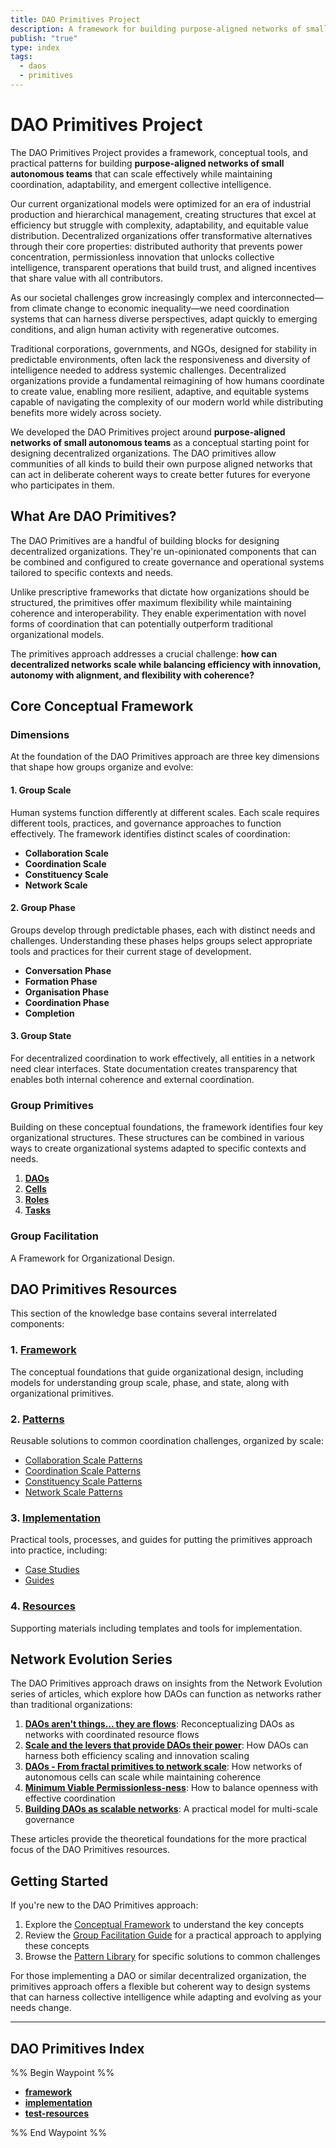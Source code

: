 ```yaml
---
title: DAO Primitives Project
description: A framework for building purpose-aligned networks of small autonomous teams that harness collective intelligence
publish: "true"
type: index
tags:
  - daos
  - primitives
---
```


# DAO Primitives Project

The DAO Primitives Project provides a framework, conceptual tools, and practical patterns for building **purpose-aligned networks of small autonomous teams** that can scale effectively while maintaining coordination, adaptability, and emergent collective intelligence.

Our current organizational models were optimized for an era of industrial production and hierarchical management, creating structures that excel at efficiency but struggle with complexity, adaptability, and equitable value distribution. Decentralized organizations offer transformative alternatives through their core properties: distributed authority that prevents power concentration, permissionless innovation that unlocks collective intelligence, transparent operations that build trust, and aligned incentives that share value with all contributors. 

As our societal challenges grow increasingly complex and interconnected—from climate change to economic inequality—we need coordination systems that can harness diverse perspectives, adapt quickly to emerging conditions, and align human activity with regenerative outcomes. 

Traditional corporations, governments, and NGOs, designed for stability in predictable environments, often lack the responsiveness and diversity of intelligence needed to address systemic challenges. Decentralized organizations provide a fundamental reimagining of how humans coordinate to create value, enabling more resilient, adaptive, and equitable systems capable of navigating the complexity of our modern world while distributing benefits more widely across society.

We developed the DAO Primitives project around  **purpose-aligned networks of small autonomous teams** as a conceptual starting point for designing decentralized organizations. The DAO primitives allow communities of all kinds to build their own purpose aligned networks that can act in deliberate coherent ways to create better futures for everyone who participates in them.  

## What Are DAO Primitives?

The DAO Primitives are a handful of building blocks for designing decentralized organizations. They're un-opinionated components that can be combined and configured to create governance and operational systems tailored to specific contexts and needs.

Unlike prescriptive frameworks that dictate how organizations should be structured, the primitives offer maximum flexibility while maintaining coherence and interoperability. They enable experimentation with novel forms of coordination that can potentially outperform traditional organizational models.

The primitives approach addresses a crucial challenge: **how can decentralized networks scale while balancing efficiency with innovation, autonomy with alignment, and flexibility with coherence?**

## Core Conceptual Framework

### Dimensions
At the foundation of the DAO Primitives approach are three key dimensions that shape how groups organize and evolve:

#### 1. Group Scale
Human systems function differently at different scales. Each scale requires different tools, practices, and governance approaches to function effectively. The framework identifies distinct scales of coordination:
- **Collaboration Scale**
- **Coordination Scale**
- **Constituency Scale**
- **Network Scale**



#### 2. Group Phase

Groups develop through predictable phases, each with distinct needs and challenges. Understanding these phases helps groups select appropriate tools and practices for their current stage of development.
- **Conversation Phase**
- **Formation Phase**
- **Organisation Phase**
- **Coordination Phase**
- **Completion**


#### 3. Group State

For decentralized coordination to work effectively, all entities in a network need clear interfaces. State documentation creates transparency that enables both internal coherence and external coordination.

### Group Primitives

Building on these conceptual foundations, the framework identifies four key organizational structures. These structures can be combined in various ways to create organizational systems adapted to specific contexts and needs.

1. **[DAOs](notes/dao-primitives/framework/organizational-primitives/daos.md)**
2. **[Cells](notes/dao-primitives/framework/organizational-primitives/cells.md)**
3. **[Roles](notes/dao-primitives/framework/organizational-primitives/roles.md)**
4. **[Tasks](notes/dao-primitives/framework/organizational-primitives/tasks.md)**

### Group Facilitation 
A Framework for Organizational Design. 


## DAO Primitives Resources

This section of the knowledge base contains several interrelated components:

### 1. [Framework](notes/dao-primitives/framework/framework.md)
The conceptual foundations that guide organizational design, including models for understanding group scale, phase, and state, along with organizational primitives.

### 2. [Patterns](notes/dao-primitives/implementation/patterns/patterns.md)
Reusable solutions to common coordination challenges, organized by scale:
- [Collaboration Scale Patterns](collaboration-scale-patterns.md)
- [Coordination Scale Patterns](coordination-scale-patterns.md)
- [Constituency Scale Patterns](constituency-scale-patterns.md)
- [Network Scale Patterns](network-scale-patterns.md)

### 3. [Implementation](notes/dao-primitives/implementation/implementation.md)
Practical tools, processes, and guides for putting the primitives approach into practice, including:
- [Case Studies](notes/dao-primitives/implementation/case-studies)
- [Guides](notes/dao-primitives/implementation/guides)

### 4. [Resources](notes/dao-primitives/resources/resources.md)
Supporting materials including templates and tools for implementation.

## Network Evolution Series

The DAO Primitives approach draws on insights from the Network Evolution series of articles, which explore how DAOs can function as networks rather than traditional organizations:

1. **[DAOs aren't things... they are flows](DAOs%20aren't%20things...%20they%20are%20flows..md)**: Reconceptualizing DAOs as networks with coordinated resource flows
2. **[Scale and the levers that provide DAOs their power](Scale%20and%20the%20levers%20that%20provide%20DAOs%20their%20power.md)**: How DAOs can harness both efficiency scaling and innovation scaling
3. **[DAOs - From fractal primitives to network scale](DAOs%20-%20From%20fractal%20primitives%20to%20network%20scale..md)**: How networks of autonomous cells can scale while maintaining coherence
4. **[Minimum Viable Permissionless-ness](Minimum%20Viable%20Permissionless-ness.md)**: How to balance openness with effective coordination
5. **[Building DAOs as scalable networks](Building%20DAOs%20as%20scalable%20networks.md)**: A practical model for multi-scale governance

These articles provide the theoretical foundations for the more practical focus of the DAO Primitives resources.

## Getting Started

If you're new to the DAO Primitives approach:

1. Explore the [Conceptual Framework](notes/dao-primitives/framework/framework.md) to understand the key concepts
2. Review the [Group Facilitation Guide](notes/dao-primitives/framework/group-facilitation.md) for a practical approach to applying these concepts
3. Browse the [Pattern Library](notes/dao-primitives/implementation/patterns/patterns.md) for specific solutions to common challenges

For those implementing a DAO or similar decentralized organization, the primitives approach offers a flexible but coherent way to design systems that can harness collective intelligence while adapting and evolving as your needs change.

---

## DAO Primitives Index

%% Begin Waypoint %%
- **[framework](./framework/framework.md)**
- **[implementation](./implementation/implementation.md)**
- **[test-resources](./test-resources/test-resources.md)**

%% End Waypoint %%